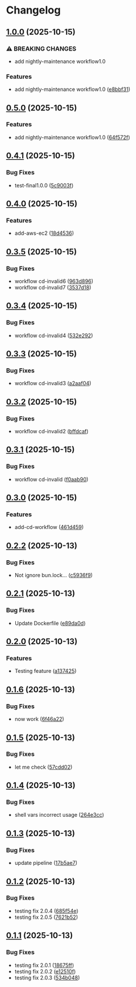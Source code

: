 # Changelog

## [1.0.0](https://github.com/MRJonas343/EPAM-CI-CD-FINAL-TASK/compare/v0.5.0...v1.0.0) (2025-10-15)

### ⚠ BREAKING CHANGES

* add nightly-maintenance workflow1.0

### Features

* add nightly-maintenance workflow1.0 ([e8bbf31](https://github.com/MRJonas343/EPAM-CI-CD-FINAL-TASK/commit/e8bbf31771246bd64a3e05c8fb6abb1b4c9c3cf8))

## [0.5.0](https://github.com/MRJonas343/EPAM-CI-CD-FINAL-TASK/compare/v0.4.1...v0.5.0) (2025-10-15)

### Features

* add nightly-maintenance workflow1.0 ([64f572f](https://github.com/MRJonas343/EPAM-CI-CD-FINAL-TASK/commit/64f572f1544e8000b1ed5364af1da636dc74dd03))

## [0.4.1](https://github.com/MRJonas343/EPAM-CI-CD-FINAL-TASK/compare/v0.4.0...v0.4.1) (2025-10-15)

### Bug Fixes

* test-final1.0.0 ([5c9003f](https://github.com/MRJonas343/EPAM-CI-CD-FINAL-TASK/commit/5c9003fd4878c47e93da63fef573e8378a8214f6))

## [0.4.0](https://github.com/MRJonas343/EPAM-CI-CD-FINAL-TASK/compare/v0.3.5...v0.4.0) (2025-10-15)

### Features

* add-aws-ec2 ([18d4536](https://github.com/MRJonas343/EPAM-CI-CD-FINAL-TASK/commit/18d4536e5ef2567454bdfc0d75b779c45c064519))

## [0.3.5](https://github.com/MRJonas343/EPAM-CI-CD-FINAL-TASK/compare/v0.3.4...v0.3.5) (2025-10-15)

### Bug Fixes

* workflow cd-invalid6 ([963d896](https://github.com/MRJonas343/EPAM-CI-CD-FINAL-TASK/commit/963d896735f26bc7477b3d17c95f4fc57a424771))
* workflow cd-invalid7 ([3537d18](https://github.com/MRJonas343/EPAM-CI-CD-FINAL-TASK/commit/3537d18320911885ff8f2a6d25f41d51b4fd2beb))

## [0.3.4](https://github.com/MRJonas343/EPAM-CI-CD-FINAL-TASK/compare/v0.3.3...v0.3.4) (2025-10-15)

### Bug Fixes

* workflow cd-invalid4 ([532e292](https://github.com/MRJonas343/EPAM-CI-CD-FINAL-TASK/commit/532e292f4ded0a1bd1111a036a82b4fbea998ddf))

## [0.3.3](https://github.com/MRJonas343/EPAM-CI-CD-FINAL-TASK/compare/v0.3.2...v0.3.3) (2025-10-15)

### Bug Fixes

* workflow cd-invalid3 ([a2aaf04](https://github.com/MRJonas343/EPAM-CI-CD-FINAL-TASK/commit/a2aaf0438995dc364801357395051efd22ed5701))

## [0.3.2](https://github.com/MRJonas343/EPAM-CI-CD-FINAL-TASK/compare/v0.3.1...v0.3.2) (2025-10-15)

### Bug Fixes

* workflow cd-invalid2 ([bffdcaf](https://github.com/MRJonas343/EPAM-CI-CD-FINAL-TASK/commit/bffdcafedd3c14017776c151b7c80807c37ce7dc))

## [0.3.1](https://github.com/MRJonas343/EPAM-CI-CD-FINAL-TASK/compare/v0.3.0...v0.3.1) (2025-10-15)

### Bug Fixes

* workflow cd-invalid ([f0aab90](https://github.com/MRJonas343/EPAM-CI-CD-FINAL-TASK/commit/f0aab902c7c5d416f3a59c21fb7df212c9b1bea5))

## [0.3.0](https://github.com/MRJonas343/EPAM-CI-CD-FINAL-TASK/compare/v0.2.2...v0.3.0) (2025-10-15)

### Features

* add-cd-workflow ([461d459](https://github.com/MRJonas343/EPAM-CI-CD-FINAL-TASK/commit/461d4594fb7ec2c5abc7895fc35272bf331af4b5))

## [0.2.2](https://github.com/MRJonas343/EPAM-CI-CD-FINAL-TASK/compare/v0.2.1...v0.2.2) (2025-10-13)

### Bug Fixes

* Not ignore bun.lock... ([c5936f9](https://github.com/MRJonas343/EPAM-CI-CD-FINAL-TASK/commit/c5936f984e613018196ea88fd306853f172a9941))

## [0.2.1](https://github.com/MRJonas343/EPAM-CI-CD-FINAL-TASK/compare/v0.2.0...v0.2.1) (2025-10-13)

### Bug Fixes

* Update Dockerfile ([e89da0d](https://github.com/MRJonas343/EPAM-CI-CD-FINAL-TASK/commit/e89da0d981524bcdc97c6931eeacf13898c49aac))

## [0.2.0](https://github.com/MRJonas343/EPAM-CI-CD-FINAL-TASK/compare/v0.1.6...v0.2.0) (2025-10-13)

### Features

* Testing feature ([a137425](https://github.com/MRJonas343/EPAM-CI-CD-FINAL-TASK/commit/a137425116016b788e8c92e071a4a473eee78427))

## [0.1.6](https://github.com/MRJonas343/EPAM-CI-CD-FINAL-TASK/compare/v0.1.5...v0.1.6) (2025-10-13)

### Bug Fixes

* now work ([6f46a22](https://github.com/MRJonas343/EPAM-CI-CD-FINAL-TASK/commit/6f46a223540e2727a50abfe04491be7949d598fb))

## [0.1.5](https://github.com/MRJonas343/EPAM-CI-CD-FINAL-TASK/compare/v0.1.4...v0.1.5) (2025-10-13)

### Bug Fixes

* let me check ([57cdd02](https://github.com/MRJonas343/EPAM-CI-CD-FINAL-TASK/commit/57cdd028256e8c1f9eb6fc4986d4adcc5fafba85))

## [0.1.4](https://github.com/MRJonas343/EPAM-CI-CD-FINAL-TASK/compare/v0.1.3...v0.1.4) (2025-10-13)

### Bug Fixes

* shell vars incorrect usage ([264e3cc](https://github.com/MRJonas343/EPAM-CI-CD-FINAL-TASK/commit/264e3cc5b7b857abda0f2826dc76842328f51a65))

## [0.1.3](https://github.com/MRJonas343/EPAM-CI-CD-FINAL-TASK/compare/v0.1.2...v0.1.3) (2025-10-13)

### Bug Fixes

* update pipeline ([17b5ae7](https://github.com/MRJonas343/EPAM-CI-CD-FINAL-TASK/commit/17b5ae708aa3a9959aa448d6badd44cfcea9fd42))

## [0.1.2](https://github.com/MRJonas343/EPAM-CI-CD-FINAL-TASK/compare/v0.1.1...v0.1.2) (2025-10-13)

### Bug Fixes

* testing fix 2.0.4 ([685f54e](https://github.com/MRJonas343/EPAM-CI-CD-FINAL-TASK/commit/685f54ee2c06bbb491f190190183e8af6829009e))
* testing fix 2.0.5 ([7621b52](https://github.com/MRJonas343/EPAM-CI-CD-FINAL-TASK/commit/7621b52590475c7b49a3d0bfcf9829a6bf7ca414))

## [0.1.1](https://github.com/MRJonas343/EPAM-CI-CD-FINAL-TASK/compare/v0.1.0...v0.1.1) (2025-10-13)

### Bug Fixes

* testing fix 2.0.1 ([18675ff](https://github.com/MRJonas343/EPAM-CI-CD-FINAL-TASK/commit/18675ffbbfa73d32febced43935da18fbdff4414))
* testing fix 2.0.2 ([e12510f](https://github.com/MRJonas343/EPAM-CI-CD-FINAL-TASK/commit/e12510f6a40653e98da0dd98d8735add8555328f))
* testing fix 2.0.3 ([534b048](https://github.com/MRJonas343/EPAM-CI-CD-FINAL-TASK/commit/534b048633a4fc86c7ae0dd61dfde2fe5f547f35))
